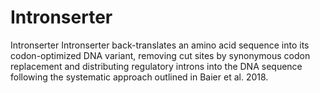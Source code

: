 # Intronserter
Intronserter
Intronserter back-translates an amino acid sequence into 
its codon-optimized DNA variant, removing cut sites by synonymous 
codon replacement and distributing regulatory introns into the DNA
sequence following the systematic approach outlined in 
Baier et al. 2018.
